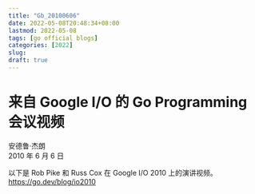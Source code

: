 ```yaml
---
title: "Gb_20100606"
date: 2022-05-08T20:48:34+08:00
lastmod: 2022-05-08
tags: [go official blogs]
categories: [2022]
slug: 
draft: true
---
```


# 来自 Google I/O 的 Go Programming 会议视频

安德鲁·杰朗  
2010 年 6 月 6 日

以下是 Rob Pike 和 Russ Cox 在 Google I/O 2010 上的演讲视频。https://go.dev/blog/io2010